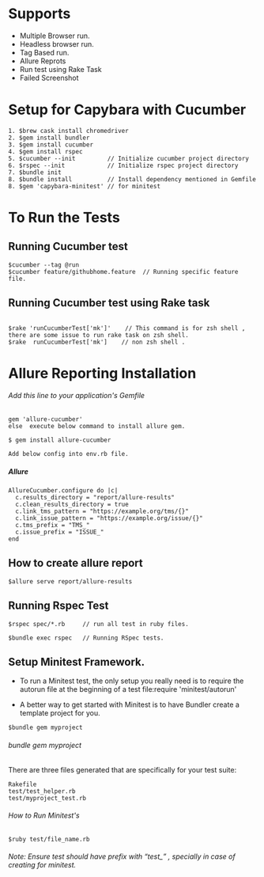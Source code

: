  # Supports #
  - Multiple Browser run.
  - Headless browser run.
  - Tag Based run.
  - Allure Reprots
  - Run test using Rake Task
  - Failed Screenshot

# Setup for Capybara with Cucumber #

```
1. $brew cask install chromedriver
2. $gem install bundler
3. $gem install cucumber
4. $gem install rspec
5. $cucumber --init         // Initialize cucumber project directory
6. $rspec --init            // Initialize rspec project directory
7. $bundle init
8. $bundle install          // Install dependency mentioned in Gemfile
8. $gem 'capybara-minitest' // for minitest 
```

# To Run the Tests 

## Running Cucumber test

```
$cucumber --tag @run
$cucumber feature/githubhome.feature  // Running specific feature file.
```

## Running Cucumber test using Rake task
```

$rake 'runCucumberTest['mk']'    // This command is for zsh shell , there are some issue to run rake task on zsh shell.
$rake  runCucumberTest['mk']    // non zsh shell .
```

# Allure Reporting Installation

###### Add this line to your application's Gemfile

```
gem 'allure-cucumber'
else  execute below command to install allure gem.

$ gem install allure-cucumber

Add below config into env.rb file.
```

##### Allure

```
AllureCucumber.configure do |c|
  c.results_directory = "report/allure-results"
  c.clean_results_directory = true
  c.link_tms_pattern = "https://example.org/tms/{}"
  c.link_issue_pattern = "https://example.org/issue/{}"
  c.tms_prefix = "TMS_"
  c.issue_prefix = "ISSUE_"
end
```

## How to create allure report

```
$allure serve report/allure-results 
```

## Running Rspec Test

```
$rspec spec/*.rb     // run all test in ruby files.

$bundle exec rspec   // Running RSpec tests.
```

## Setup Minitest Framework.
- To run a Minitest test, the only setup you really need is to require the autorun file at the beginning of a test
 file:require 'minitest/autorun'
 
- A better way to get started with Minitest is to have Bundler create a template project for you.
```
$bundle gem myproject
```
###### bundle gem myproject

There are three files generated that are specifically for your test suite:
```
Rakefile
test/test_helper.rb
test/myproject_test.rb
```

###### How to Run Minitest's

```
$ruby test/file_name.rb
```

###### Note: Ensure test should have prefix with “test_” , specially in case of creating for minitest.



